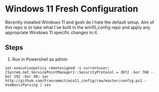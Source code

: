 # Windows 11 Fresh Configuration

Recently installed Windows 11 and gosh do I hate the default setup. Aim of this repo is to take what I've built in the win10_config repo and apply any appropriate Windows 11 specific changes to it.



## Steps 
1. Run in Powershell as admin
```
set-executionpolicy remotesigned -s currentuser; [System.net.ServicePointManager]::SecurityProtocol = 3072 -bor 768 -bor 192 -bor 48; iwr http://github.com/Francommit/win11_config/raw/master/config.ps1 -UseBasicParsing | iex
```
